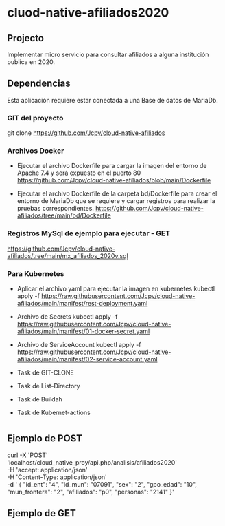 # cluod-native-afiliados2020

## Projecto 
Implementar micro servicio para consultar afiliados a alguna institución publica en 2020.

## Dependencias
Esta aplicación requiere estar conectada a una Base de datos de MariaDb.

### GIT del proyecto 
git clone https://github.com/Jcpv/cloud-native-afiliados

### Archivos Docker 
- Ejecutar el archivo Dockerfile para cargar la imagen del entorno de Apache 7.4 y será expuesto en el puerto 80 
https://github.com/Jcpv/cloud-native-afiliados/blob/main/Dockerfile

- Ejecutar el archivo Dockerfile de la carpeta bd/Dockerfile para crear el entorno de MariaDb que se requiere y cargar registros para realizar la pruebas correspondientes.
https://github.com/Jcpv/cloud-native-afiliados/tree/main/bd/Dockerfile 

### Registros MySql de ejemplo para ejecutar - GET
https://github.com/Jcpv/cloud-native-afiliados/tree/main/mx_afiliados_2020v.sql

### Para Kubernetes
- Aplicar el archivo yaml para ejecutar la imagen en kubernetes
kubectl apply -f https://raw.githubusercontent.com/Jcpv/cloud-native-afiliados/main/manifest/rest-deployment.yaml

- Archivo de Secrets 
kubectl apply -f https://raw.githubusercontent.com/Jcpv/cloud-native-afiliados/main/manifest/01-docker-secret.yaml

- Archivo de ServiceAccount 
kubectl apply -f https://raw.githubusercontent.com/Jcpv/cloud-native-afiliados/main/manifest/02-service-account.yaml

- Task de GIT-CLONE

- Task de List-Directory

- Task de Buildah

- Task de Kubernet-actions



# 

## Ejemplo de POST

curl -X 'POST' \
  'localhost/cloud_native_proy/api.php/analisis/afiliados2020' \
  -H 'accept: application/json' \
  -H 'Content-Type: application/json' \
  -d ' {
    "id_ent": "4",
    "id_mun": "07091",
    "sex": "2",
    "gpo_edad": "10",
    "mun_frontera": "2",
    "afiliados": "p0",
    "personas": "2141"
}'

## Ejemplo de GET
